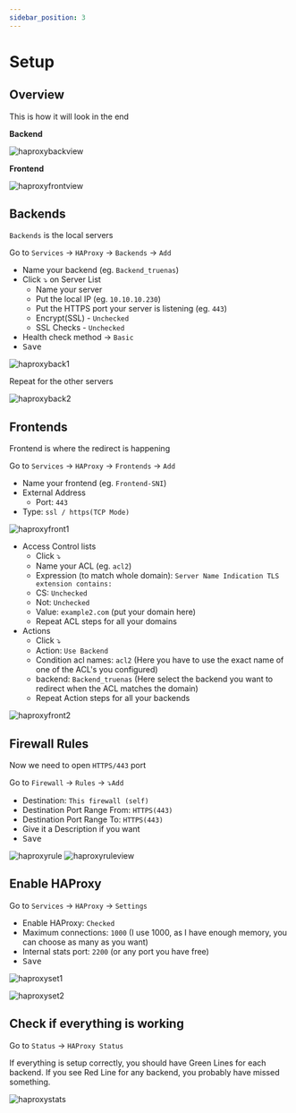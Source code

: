 ```yaml
---
sidebar_position: 3
---
```


# Setup

## Overview
This is how it will look in the end

**Backend**

![haproxybackview](./img/haproxybackview.jpg "haproxybackview")

**Frontend**

![haproxyfrontview](./img/haproxyfrontview.jpg "haproxyfrontview")

## Backends
`Backends` is the local servers

Go to `Services` -> `HAProxy` -> `Backends` -> `Add`

* Name your backend (eg. `Backend_truenas`)
* Click ⤵️ on Server List
  * Name your server
  * Put the local IP (eg. `10.10.10.230`)
  * Put the HTTPS port your server is listening (eg. `443`)
  * Encrypt(SSL) - `Unchecked`
  * SSL Checks - `Unchecked`
* Health check method -> `Basic`
* <kbd>Save</kbd>

![haproxyback1](./img/haproxyback1.jpg "haproxyback1")

Repeat for the other servers

![haproxyback2](./img/haproxyback2.jpg "haproxyback2")

## Frontends

Frontend is where the redirect is happening

Go to `Services` -> `HAProxy` -> `Frontends` -> `Add`

* Name your frontend (eg. `Frontend-SNI`)
* External Address
  * Port: `443`
* Type: `ssl / https(TCP Mode)`

![haproxyfront1](./img/haproxyfront1.jpg "haproxyfront1")

* Access Control lists
  * Click ⤵️
  * Name your ACL (eg. `acl2`)
  * Expression (to match whole domain): `Server Name Indication TLS extension contains:`
  * CS: `Unchecked`
  * Not: `Unchecked`
  * Value: `example2.com` (put your domain here)
  * Repeat ACL steps for all your domains
* Actions
  * Click ⤵️
  * Action: `Use Backend`
  * Condition acl names: `acl2` (Here you have to use the exact name of one of the ACL's you configured)
  * backend: `Backend_truenas` (Here select the backend you want to redirect when the ACL matches the domain)
  * Repeat Action steps for all your backends

![haproxyfront2](./img/haproxyfront2.jpg "haproxyfront2")

## Firewall Rules

Now we need to open `HTTPS/443` port

Go to `Firewall` -> `Rules` -> ⤵️`Add`

* Destination: `This firewall (self)`
* Destination Port Range From: `HTTPS(443)`
* Destination Port Range To: `HTTPS(443)`
* Give it a Description if you want
* <kbd>Save</kbd>

![haproxyrule](./img/haproxyrule.jpg "haproxyrule")
![haproxyruleview](./img/haproxyruleview.jpg "haproxyruleview")

## Enable HAProxy

Go to `Services` -> `HAProxy` -> `Settings`

* Enable HAProxy: `Checked`
* Maximum connections: `1000` (I use 1000, as I have enough memory, you can choose as many as you want)
* Internal stats port: `2200` (or any port you have free)
* <kbd>Save</kbd>

![haproxyset1](./img/haproxyset1.jpg "haproxyset1")

![haproxyset2](./img/haproxyset2.jpg "haproxyset2")

## Check if everything is working

Go to `Status` -> `HAProxy Status`

If everything is setup correctly, you should have Green Lines for each backend.
If you see Red Line for any backend, you probably have missed something.

![haproxystats](./img/haproxystats.jpg "haproxystats")
